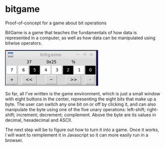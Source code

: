 # bitgame
Proof-of-concept for a game about bit operations

BitGame is a game that teaches the fundamentals of
how data is represented in a computer, as well as
how data can be manipulated using bitwise operators.

![bitgame pic](https://github.com/xockcin/bitgame/blob/main/bitgame_pic.png)

So far, all I've written is the game environment,
which is just a small window with eight buttons in
the center, representing the eight bits that make
up a byte. The user can switch any one bit on or
off by clicking it, and can also manipulate the byte
using one of the five unary operations: left-shift;
right-shift; increment; decrement; complement. Above
the byte are its values in decimal, hexadecimal and
ASCII.

The next step will be to figure out how to turn it
into a game. Once it works, I will want to reimplement
it in Javascript so it can more easily run in a browser.
